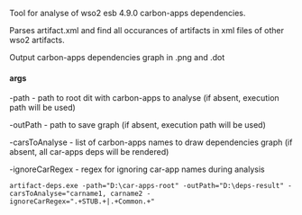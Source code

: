 Tool for analyse of wso2 esb 4.9.0 carbon-apps dependencies. 

Parses artifact.xml and find all occurances of artifacts in xml files of other wso2 artifacts.

Output carbon-apps dependencies graph in .png and .dot

#### args
-path - path to root dit with carbon-apps to analyse (if absent, execution path will be used)

-outPath - path to save graph (if absent, execution path will be used)

-carsToAnalyse - list of carbon-apps names to draw dependencies graph (if absent, all car-apps deps will be rendered)

-ignoreCarRegex - regex for ignoring car-app names during analysis

```
artifact-deps.exe -path="D:\car-apps-root" -outPath="D:\deps-result" -carsToAnalyse="carname1, carname2 -ignoreCarRegex=".+STUB.+|.+Common.+"
```
